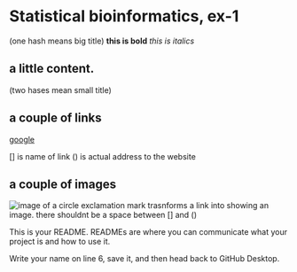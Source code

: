 # Statistical bioinformatics, ex-1 

(one hash means big title)
**this is bold**
_this is italics_

 
## a little content.
(two hases mean small title)
## a couple of links
[google](http://google.com)

[] is name of link
() is actual address to the website

## a couple of images
![image of a circle](https://en.wikipedia.org/wiki/Circle#/media/File:Circle-withsegments.svg)
exclamation mark trasnforms a link into showing an image.
there shouldnt be a space between [] and ()

This is your README. READMEs are where you can communicate what your project is and how to use it.

Write your name on line 6, save it, and then head back to GitHub Desktop.
